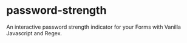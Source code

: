 # password-strength
An interactive password strength indicator for your Forms with Vanilla Javascript and Regex.
